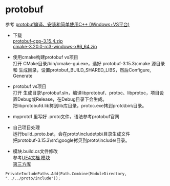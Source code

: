 
# protobuf
参考 [protobuf编译、安装和简单使用C++ (Windows+VS平台)](https://www.cnblogs.com/WindSun/p/12543066.html)  

* 下载  
[protobuf-cpp-3.15.4.zip](https://github.com/protocolbuffers/protobuf/releases/download/v3.15.4/protobuf-cpp-3.15.4.zip)  
[cmake-3.20.0-rc3-windows-x86_64.zip](https://github.com/Kitware/CMake/releases/download/v3.20.0-rc3/cmake-3.20.0-rc3-windows-x86_64.zip)  

* 使用cmake构建protobuf vs项目  
打开 CMake目录/bin/cmake-gui.exe，选好 protobuf-3.15.3\cmake 源目录 和 生成目录，设置protobuf_BUILD_SHARED_LIBS，然后Configure, Generate  

* protobuf vs项目  
打开 生成目录\protobuf.sln，编译libprotobuf、protoc、libprotoc，项目设置Debug或Release，在Debug目录下会生成。  
把libprotobufd.lib拷到lib库目录，protoc.exe拷到proto\bin\目录。  

* myproto1 里写好 .proto文件，语法参考protobuf官网  

* 自己项目处理  
运行build_proto.bat，会在proto\include\pb\目录生成文件  
把protobuf-3.15.3\src\google拷贝到proto\include\目录。  

* 模块.build.cs文件修改  
参考[UE4文档 模块](https://docs.unrealengine.com/zh-CN/ProductionPipelines/BuildTools/UnrealBuildTool/ModuleFiles/index.html)  
[第三方库](https://docs.unrealengine.com/zh-CN/ProductionPipelines/BuildTools/UnrealBuildTool/ThirdPartyLibraries/index.html)  
```
PrivateIncludePaths.Add(Path.Combine(ModuleDirectory, "../../proto/include"));
```

